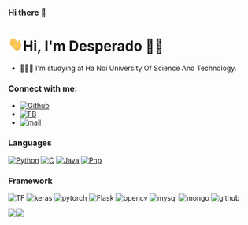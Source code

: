 ### Hi there 👋
# <img src="https://raw.githubusercontent.com/ABSphreak/ABSphreak/master/gifs/Hi.gif" width="30px">Hi, I'm Desperado 👨‍💻
- 👨🏻‍💻 I'm studying at Ha Noi University Of Science And Technology.


<p align="left">
<h3 align="left">Connect with me:</h3>

* <a href="https://github.com/anhdenday" target="blank">![Github](https://img.shields.io/badge/-Github-fff?&logo=Github&logoColor=000000)</a>
* <a href="https://www.facebook.com/tran.vien.2509" target="blank">![FB](https://img.shields.io/badge/-facebook-fff?&logo=facebook&logoColor=4169e1)</a> 
* <a href="tranvanvien98bg@gmail.com" target="blank">![mail](https://img.shields.io/badge/-gmail-fff?&logo=gmail&logoColor=ff4500) </a>

### Languages
[![Python](https://img.shields.io/badge/-Python-fff?&logo=python)](https://github.com/anhdenday?tab=repositories&q=&type=&language=python)
[![C](https://img.shields.io/badge/-C-fff?&logo=C)](https://github.com/anhdenday?tab=repositories&q=&type=&language=c)
[![Java](https://img.shields.io/badge/-Java-fff?&logo=Java&logoColor=007396)](https://github.com/anhdenday?tab=repositories&q=&type=&language=java)
[![Php](https://img.shields.io/badge/-Php-fff?&logo=Php&logoColor=007396)](https://github.com/anhdenday?tab=repositories&q=&type=&language=Php)

### Framework

![TF](https://img.shields.io/badge/-Tensorflow-fff?&logo=Tensorflow&logoColor=ff7f00)  ![keras](https://img.shields.io/badge/-Keras-fff?&logo=Keras&logoColor=ff4500) ![pytorch](https://img.shields.io/badge/-Pytorch-fff?&logo=Pytorch&logoColor=ff4500)
![Flask](https://img.shields.io/badge/-Flask-fff?&logo=Flask&logoColor=000000) 
![opencv](https://img.shields.io/badge/-Opencv-fff?&logo=Opencv&logoColor=007396)
![mysql](https://img.shields.io/badge/-Mysql-fff?&logo=Mysql&logoColor=4876ff) ![mongo](https://img.shields.io/badge/-Mongodb-fff?&logo=Mongodb&logoColor=76ee00)
![github](https://img.shields.io/badge/-Github-fff?&logo=Github&logoColor=000000)


<img height="137.3px" src="https://github-readme-stats.vercel.app/api?username=Desperado&hide_title=true&hide_border=true&show_icons=true&include_all_commits=true&count_private=true&line_height=21&text_color=000&icon_color=000&bg_color=0,ea6161,ffc64d,fffc4d,52fa5a&theme=graywhite" /><!-- wi*quL3fcV --><img height="137.3px" src="https://github-readme-stats.vercel.app/api/top-langs/?username=anhdenday&hide=html&hide_title=true&hide_border=true&layout=compact&langs_count=7&exclude_repo=comp426&text_color=000&icon_color=fff&bg_color=0,52fa5a,4dfcff,c64dff&theme=graywhite" />
